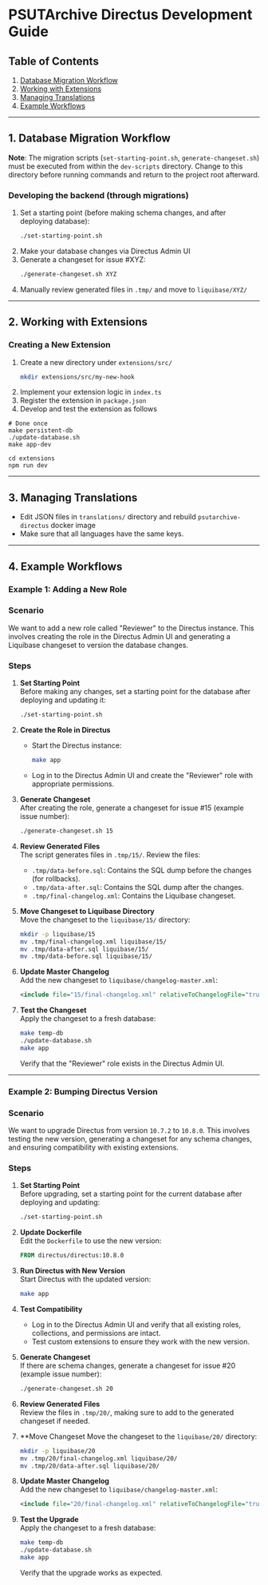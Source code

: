 # PSUTArchive Directus Development Guide

## Table of Contents
1. [Database Migration Workflow](#1-database-migration-workflow)
2. [Working with Extensions](#2-working-with-extensions)
3. [Managing Translations](#3-managing-translations)
4. [Example Workflows](#4-example-workflows)
---
## 1. Database Migration Workflow

**Note**: The migration scripts (`set-starting-point.sh`, `generate-changeset.sh`) must be executed from within the `dev-scripts` directory. Change to this directory before running commands and return to the project root afterward.
### Developing the backend (through migrations)
1. Set a starting point (before making schema changes, and after deploying database):
   ```bash
   ./set-starting-point.sh
   ```
2. Make your database changes via Directus Admin UI
3. Generate a changeset for issue #XYZ:
   ```bash
   ./generate-changeset.sh XYZ
   ```
4. Manually review generated files in `.tmp/` and move to `liquibase/XYZ/`

---

## 2. Working with Extensions

### Creating a New Extension
1. Create a new directory under `extensions/src/`
   ```bash
   mkdir extensions/src/my-new-hook
   ```
2. Implement your extension logic in `index.ts`
3. Register the extension in `package.json`
4. Develop and test the extension as follows
```
# Done once
make persistent-db
./update-database.sh
make app-dev

cd extensions
npm run dev
```

---

## 3. Managing Translations
- Edit JSON files in `translations/` directory and rebuild `psutarchive-directus` docker image
- Make sure that all languages have the same keys.

---
## 4. Example Workflows
### Example 1: Adding a New Role
### Scenario
We want to add a new role called "Reviewer" to the Directus instance. This involves creating the role in the Directus Admin UI and generating a Liquibase changeset to version the database changes.
### Steps

1. **Set Starting Point**  
   Before making any changes, set a starting point for the database after deploying and updating it:
   ```bash
   ./set-starting-point.sh
   ```

2. **Create the Role in Directus**  
   - Start the Directus instance:
     ```bash
     make app
     ```
   - Log in to the Directus Admin UI and create the "Reviewer" role with appropriate permissions.

3. **Generate Changeset**  
   After creating the role, generate a changeset for issue #15 (example issue number):
   ```bash
   ./generate-changeset.sh 15
   ```

4. **Review Generated Files**  
   The script generates files in `.tmp/15/`. Review the files:
    - `.tmp/data-before.sql`: Contains the SQL dump before the changes (for rollbacks).
   - `.tmp/data-after.sql`: Contains the SQL dump after the changes.
   - `.tmp/final-changelog.xml`: Contains the Liquibase changeset.

5. **Move Changeset to Liquibase Directory**  
   Move the  changeset to the `liquibase/15/` directory:
   ```bash
   mkdir -p liquibase/15
   mv .tmp/final-changelog.xml liquibase/15/
   mv .tmp/data-after.sql liquibase/15/
   mv .tmp/data-before.sql liquibase/15/
   ```

6. **Update Master Changelog**  
   Add the new changeset to `liquibase/changelog-master.xml`:
   ```xml
   <include file="15/final-changelog.xml" relativeToChangelogFile="true"/>
   ```

7. **Test the Changeset**  
   Apply the changeset to a fresh database:
   ```bash
   make temp-db
   ./update-database.sh
   make app
   ```
   Verify that the "Reviewer" role exists in the Directus Admin UI.
---

### Example 2: Bumping Directus Version
### Scenario
We want to upgrade Directus from version `10.7.2` to `10.8.0`. This involves testing the new version, generating a changeset for any schema changes, and ensuring compatibility with existing extensions.
### Steps

1. **Set Starting Point**  
   Before upgrading, set a starting point for the current database after deploying and updating:
   ```bash
   ./set-starting-point.sh
   ```

2. **Update Dockerfile**  
   Edit the `Dockerfile` to use the new version:
   ```dockerfile
   FROM directus/directus:10.8.0
   ```

3. **Run Directus with New Version**  
   Start Directus with the updated version:
   ```bash
   make app
   ```

4. **Test Compatibility**  
   - Log in to the Directus Admin UI and verify that all existing roles, collections, and permissions are intact.
   - Test custom extensions to ensure they work with the new version.

5. **Generate Changeset**  
   If there are schema changes, generate a changeset for issue #20 (example issue number):
   ```bash
   ./generate-changeset.sh 20
   ```

7. **Review Generated Files**  
   Review the files in `.tmp/20/`, making sure to add to the generated changeset if needed.

8. **Move Changeset
   Move the changeset to the `liquibase/20/` directory:
   ```bash
   mkdir -p liquibase/20
   mv .tmp/20/final-changelog.xml liquibase/20/
   mv .tmp/20/data-after.sql liquibase/20/
   ```

9. **Update Master Changelog**  
   Add the new changeset to `liquibase/changelog-master.xml`:
   ```xml
   <include file="20/final-changelog.xml" relativeToChangelogFile="true"/>
   ```

10. **Test the Upgrade**  
    Apply the changeset to a fresh database:
    ```bash
    make temp-db
    ./update-database.sh
    make app
    ```
    Verify that the upgrade works as expected.